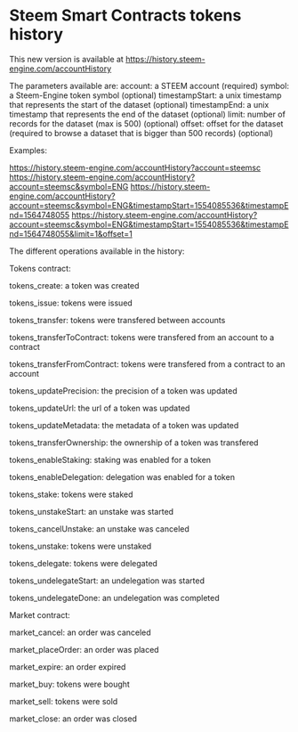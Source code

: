 # Steem Smart Contracts tokens history

This new version is available at https://history.steem-engine.com/accountHistory

The parameters available are:
account: a STEEM account (required)
symbol: a Steem-Engine token symbol (optional)
timestampStart: a unix timestamp that represents the start of the dataset (optional)
timestampEnd: a unix timestamp that represents the end of the dataset (optional)
limit: number of records for the dataset (max is 500) (optional)
offset: offset for the dataset (required to browse a dataset that is bigger than 500 records) (optional)

Examples:

https://history.steem-engine.com/accountHistory?account=steemsc
https://history.steem-engine.com/accountHistory?account=steemsc&symbol=ENG
https://history.steem-engine.com/accountHistory?account=steemsc&symbol=ENG&timestampStart=1554085536&timestampEnd=1564748055
https://history.steem-engine.com/accountHistory?account=steemsc&symbol=ENG&timestampStart=1554085536&timestampEnd=1564748055&limit=1&offset=1

The different operations available in the history:

Tokens contract:

tokens_create: a token was created

tokens_issue: tokens were issued

tokens_transfer: tokens were transfered between accounts

tokens_transferToContract: tokens were transfered from an account to a contract

tokens_transferFromContract: tokens were transfered from a contract to an account

tokens_updatePrecision: the precision of a token was updated

tokens_updateUrl: the url of a token was updated

tokens_updateMetadata: the metadata of a token was updated

tokens_transferOwnership: the ownership of a token was transfered

tokens_enableStaking: staking was enabled for a token

tokens_enableDelegation: delegation was enabled for a token

tokens_stake: tokens were staked

tokens_unstakeStart: an unstake was started

tokens_cancelUnstake: an unstake was canceled

tokens_unstake: tokens were unstaked

tokens_delegate: tokens were delegated

tokens_undelegateStart: an undelegation was started

tokens_undelegateDone: an undelegation was completed


Market contract:

market_cancel: an order was canceled

market_placeOrder: an order was placed

market_expire: an order expired

market_buy: tokens were bought

market_sell: tokens were sold

market_close: an order was closed
